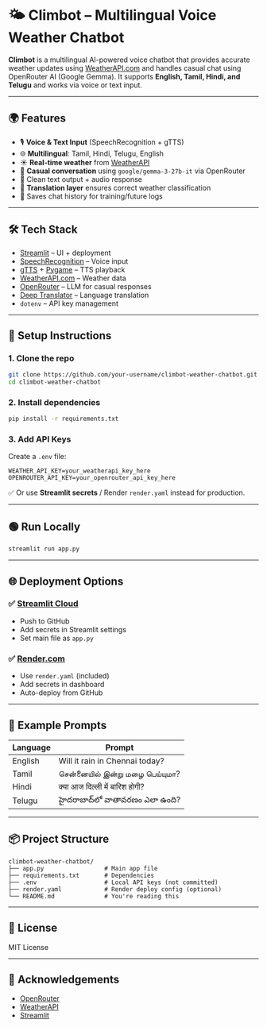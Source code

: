 # 🌤️ Climbot – Multilingual Voice Weather Chatbot

**Climbot** is a multilingual AI-powered voice chatbot that provides accurate weather updates using [WeatherAPI.com](https://www.weatherapi.com/) and handles casual chat using OpenRouter AI (Google Gemma). It supports **English, Tamil, Hindi, and Telugu** and works via voice or text input.

---

## 🌍 Features

- 🎙️ **Voice & Text Input** (SpeechRecognition + gTTS)
- 🌐 **Multilingual**: Tamil, Hindi, Telugu, English
- ☀️ **Real-time weather** from [WeatherAPI](https://weatherapi.com/)
- 🧠 **Casual conversation** using `google/gemma-3-27b-it` via OpenRouter
- 🤖 Clean text output + audio response
- 🔄 **Translation layer** ensures correct weather classification
- 💾 Saves chat history for training/future logs

---

## 🛠 Tech Stack

- [Streamlit](https://streamlit.io) – UI + deployment
- [SpeechRecognition](https://pypi.org/project/SpeechRecognition/) – Voice input
- [gTTS](https://pypi.org/project/gTTS/) + [Pygame](https://pypi.org/project/pygame/) – TTS playback
- [WeatherAPI.com](https://www.weatherapi.com/) – Weather data
- [OpenRouter](https://openrouter.ai) – LLM for casual responses
- [Deep Translator](https://pypi.org/project/deep-translator/) – Language translation
- `dotenv` – API key management

---

## 🚀 Setup Instructions

### 1. Clone the repo

```bash
git clone https://github.com/your-username/climbot-weather-chatbot.git
cd climbot-weather-chatbot
```

### 2. Install dependencies

```bash
pip install -r requirements.txt
```

### 3. Add API Keys

Create a `.env` file:

```
WEATHER_API_KEY=your_weatherapi_key_here
OPENROUTER_API_KEY=your_openrouter_api_key_here
```

✅ Or use **Streamlit secrets** / Render `render.yaml` instead for production.

---

## 🟢 Run Locally

```bash
streamlit run app.py
```

---

## 🌐 Deployment Options

### ✅ [Streamlit Cloud](https://streamlit.io/cloud)

- Push to GitHub
- Add secrets in Streamlit settings
- Set main file as `app.py`

### ✅ [Render.com](https://render.com)

- Use `render.yaml` (included)
- Add secrets in dashboard
- Auto-deploy from GitHub

---

## 🧪 Example Prompts

| Language | Prompt                                  |
|----------|------------------------------------------|
| English  | Will it rain in Chennai today?           |
| Tamil    | சென்னையில் இன்று மழை பெய்யுமா?             |
| Hindi    | क्या आज दिल्ली में बारिश होगी?            |
| Telugu   | హైదరాబాద్‌లో వాతావరణం ఎలా ఉంది?          |

---

## 📦 Project Structure

```
climbot-weather-chatbot/
├── app.py                 # Main app file
├── requirements.txt       # Dependencies
├── .env                   # Local API keys (not committed)
├── render.yaml            # Render deploy config (optional)
└── README.md              # You're reading this
```

---

## 📜 License

MIT License

---

## 🤝 Acknowledgements

- [OpenRouter](https://openrouter.ai/)
- [WeatherAPI](https://www.weatherapi.com/)
- [Streamlit](https://streamlit.io/)
```

